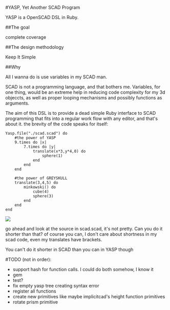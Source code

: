 #YASP, Yet Another SCAD Program


YASP is a OpenSCAD DSL in Ruby. 

##The goal

complete coverage

##The design methodology

Keep It Simple

##Why

All I wanna do is use variables in my SCAD man.

SCAD is not a programming language, and that bothers me. Variables, for one thing, would be an extreme help in reducing
code complexity for my 3d objeccts, as well as proper looping mechanisms and possibly functions as arguments.

The aim of this DSL is to provide a dead simple Ruby interface to SCAD programming that fits into a regular work flow
with any editor, and that's about it. the brevity of the code speaks for itself:

```
Yasp.file("./scad.scad") do
	#the power of YASP
	9.times do |x|
		7.times do |y|
			translate(x*3,y*4,0) do
				sphere(1)
			end
		end
	end

	#the power of GREYSKULL
	translate(3,4,5) do
		minkowski() do
			cube(4)
			sphere(3)
		end
	end
end
```

![](http://i.imgur.com/kPxZ6GJ.png)

go ahead and look at the source in scad.scad, it's not pretty. Can you do it shorter than that? of course you can, I don't care about shortness in my scad code, even my translates have brackets.

You can't do it shorter in SCAD than you can in YASP though

#TODO (not in order):
* support hash for function calls. I could do both somehow, I know it
* gem
* test?
* fix empty yasp tree creating syntax error
* register all functions
* create new primitives like maybe implicitcad's height function primitives
* rotate prism primitive
